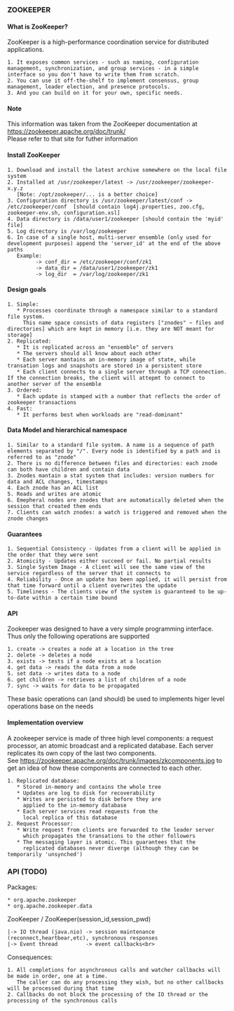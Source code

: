 ### ZOOKEEPER

#### What is ZooKeeper?
ZooKeeper is a high-performance coordination service for distributed applications.

    1. It exposes common services - such as naming, configuration management, synchronization, and group services - in a simple interface so you don't have to write them from scratch.
    2. You can use it off-the-shelf to implement consensus, group management, leader election, and presence protocols.
    3. And you can build on it for your own, specific needs.

#### Note

This information was taken from the ZooKeeper documentation at https://zookeeper.apache.org/doc/trunk/ <br>
Please refer to that site for futher information

#### Install ZooKeeper
    1. Download and install the latest archive somewhere on the local file system
    2. Installed at /usr/zookeeper/latest -> /usr/zookeeper/zookeeper-x.y.z
       [Note: /opt/zookeeper/... is a better choice]
    3. Configuration directory is /usr/zookeeper/latest/conf -> /etc/zookeeper/conf  [should contain log4j.properties, zoo.cfg, zookeeper-env.sh, configuration.xsl]
    4. Data directory is /data/user1/zookeeper [should contain the 'myid' file]
    5. Log directory is /var/log/zookeeper
    6. In case of a single host, multi-server ensemble (only used for development purposes) append the 'server_id' at the end of the above paths
       Example:
             -> conf_dir = /etc/zookeeper/conf/zk1
             -> data_dir = /data/user1/zookeeper/zk1
             -> log_dir  = /var/log/zookeeper/zk1

#### Design goals
    1. Simple:
       * Processes coordinate through a namespace similar to a standard file system.
         This name space consists of data registers ["znodes" ~ files and directories] which are kept in memory [i.e. they are NOT meant for storage]
    2. Replicated:
       * It is replicated across an "ensemble" of servers
       * The servers should all know about each other
       * Each server mantains an in-memory image of state, while transation logs and snapshots are stored in a persistent store
       * Each client connects to a single server through a TCP connection. If the connection breaks, the client will attepmt to connect to another server of the ensemble
    3. Ordered:
       * Each update is stamped with a number that reflects the order of zookeeper transactions
    4. Fast:
       * It performs best when workloads are "read-dominant"

#### Data Model and hierarchical namespace
    1. Similar to a standard file system. A name is a sequence of path elements separated by "/". Every node is identified by a path and is referred to as "znode"
    2. There is no difference between files and directories: each znode can both have children and contain data
    3. Znodes mantain a stat system that includes: version numbers for data and ACL changes, timestamps
    4. Each znode has an ACL list
    5. Reads and writes are atomic
    6. Emepheral nodes are znodes that are automatically deleted when the session that created them ends
    7. Clients can watch znodes: a watch is triggered and removed when the znode changes

#### Guarantees
    1. Sequential Consistency - Updates from a client will be applied in the order that they were sent
    2. Atomicity - Updates either succeed or fail. No partial results
    3. Single System Image - A client will see the same view of the service regardless of the server that it connects to
    4. Reliability - Once an update has been applied, it will persist from that time forward until a client overwrites the update
    5. Timeliness - The clients view of the system is guaranteed to be up-to-date within a certain time bound

#### API
Zookeeper was designed to have a very simple programming interface. Thus only the following operations are supported

    1. create -> creates a node at a location in the tree
    2. delete -> deletes a node
    3. exists -> tests if a node exists at a location
    4. get data -> reads the data from a node
    5. set data -> writes data to a node
    6. get children -> retrieves a list of children of a node
    7. sync -> waits for data to be propagated

These basic operations can (and should) be used to implements higer level operations base on the needs

#### Implementation overview
A zookeeper service is made of three high level components: a request processor, an atomic broadcast and a replicated database.
Each server replicates its own copy of the last two components.<br>
See https://zookeeper.apache.org/doc/trunk/images/zkcomponents.jpg to get an idea of how these components are connected to each other.

    1. Replicated database:
       * Stored in-memory and contains the whole tree
       * Updates are log to disk for recoverability
       * Writes are persisted to disk before they are
         applied to the in-memory database
       * Each server services read requests from the 
         local replica of this database
    2. Request Processor:
       * Write request from clients are forwarded to the leader server
         which propagates the transations to the other followers
       * The messaging layer is atomic. This guarantees that the 
         replicated databases never diverge (although they can be temporarily 'unsynched')

### API (TODO)

Packages:

    * org.apache.zookeeper
    * org.apache.zookeeper.data

ZooKeeper / ZooKeeper(session_id,session_pwd)

    |-> IO thread (java.nio) -> session maintenance (reconnect,heartbear,etc), synchronous responses
    |-> Event thread         -> event callbacks<br>
    
Consequences:

    1. All completions for asynchronous calls and watcher callbacks will be made in order, one at a time.
       The caller can do any processing they wish, but no other callbacks will be processed during that time
    2. Callbacks do not block the processing of the IO thread or the processing of the synchronous calls




